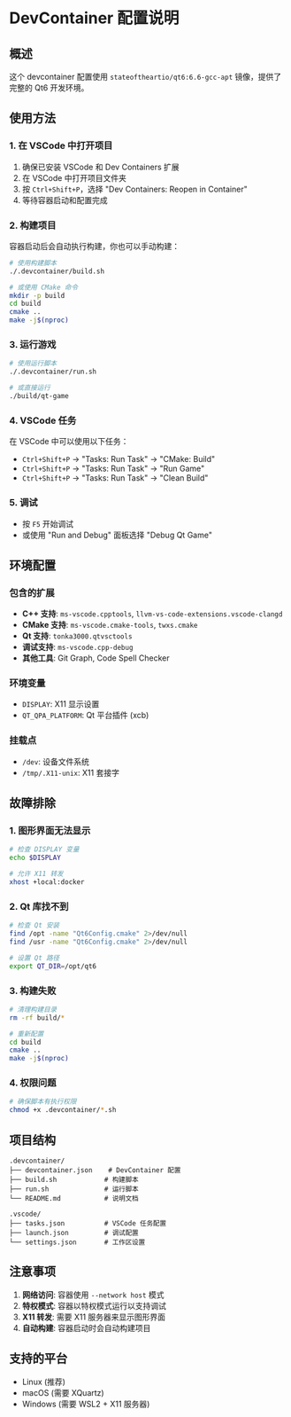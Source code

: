 # DevContainer 配置说明

## 概述

这个 devcontainer 配置使用 `stateoftheartio/qt6:6.6-gcc-apt` 镜像，提供了完整的 Qt6 开发环境。

## 使用方法

### 1. 在 VSCode 中打开项目

1. 确保已安装 VSCode 和 Dev Containers 扩展
2. 在 VSCode 中打开项目文件夹
3. 按 `Ctrl+Shift+P`，选择 "Dev Containers: Reopen in Container"
4. 等待容器启动和配置完成

### 2. 构建项目

容器启动后会自动执行构建，你也可以手动构建：

```bash
# 使用构建脚本
./.devcontainer/build.sh

# 或使用 CMake 命令
mkdir -p build
cd build
cmake ..
make -j$(nproc)
```

### 3. 运行游戏

```bash
# 使用运行脚本
./.devcontainer/run.sh

# 或直接运行
./build/qt-game
```

### 4. VSCode 任务

在 VSCode 中可以使用以下任务：

- `Ctrl+Shift+P` → "Tasks: Run Task" → "CMake: Build"
- `Ctrl+Shift+P` → "Tasks: Run Task" → "Run Game"
- `Ctrl+Shift+P` → "Tasks: Run Task" → "Clean Build"

### 5. 调试

- 按 `F5` 开始调试
- 或使用 "Run and Debug" 面板选择 "Debug Qt Game"

## 环境配置

### 包含的扩展

- **C++ 支持**: `ms-vscode.cpptools`, `llvm-vs-code-extensions.vscode-clangd`
- **CMake 支持**: `ms-vscode.cmake-tools`, `twxs.cmake`
- **Qt 支持**: `tonka3000.qtvsctools`
- **调试支持**: `ms-vscode.cpp-debug`
- **其他工具**: Git Graph, Code Spell Checker

### 环境变量

- `DISPLAY`: X11 显示设置
- `QT_QPA_PLATFORM`: Qt 平台插件 (xcb)

### 挂载点

- `/dev`: 设备文件系统
- `/tmp/.X11-unix`: X11 套接字

## 故障排除

### 1. 图形界面无法显示

```bash
# 检查 DISPLAY 变量
echo $DISPLAY

# 允许 X11 转发
xhost +local:docker
```

### 2. Qt 库找不到

```bash
# 检查 Qt 安装
find /opt -name "Qt6Config.cmake" 2>/dev/null
find /usr -name "Qt6Config.cmake" 2>/dev/null

# 设置 Qt 路径
export QT_DIR=/opt/qt6
```

### 3. 构建失败

```bash
# 清理构建目录
rm -rf build/*

# 重新配置
cd build
cmake ..
make -j$(nproc)
```

### 4. 权限问题

```bash
# 确保脚本有执行权限
chmod +x .devcontainer/*.sh
```

## 项目结构

```
.devcontainer/
├── devcontainer.json    # DevContainer 配置
├── build.sh            # 构建脚本
├── run.sh              # 运行脚本
└── README.md           # 说明文档

.vscode/
├── tasks.json          # VSCode 任务配置
├── launch.json         # 调试配置
└── settings.json       # 工作区设置
```

## 注意事项

1. **网络访问**: 容器使用 `--network host` 模式
2. **特权模式**: 容器以特权模式运行以支持调试
3. **X11 转发**: 需要 X11 服务器来显示图形界面
4. **自动构建**: 容器启动时会自动构建项目

## 支持的平台

- Linux (推荐)
- macOS (需要 XQuartz)
- Windows (需要 WSL2 + X11 服务器)


